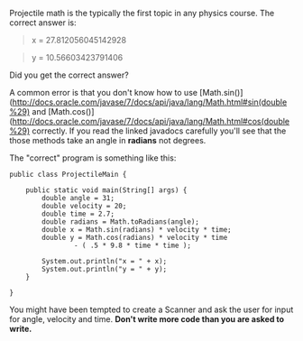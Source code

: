 Projectile math is the typically the first topic in any physics course. The correct answer is:

> x = 27.812056045142928

> y = 10.56603423791406

Did you get the correct answer? 

A common error is that you don't know how to use  [Math.sin()](http://docs.oracle.com/javase/7/docs/api/java/lang/Math.html#sin(double%29) and [Math.cos()](http://docs.oracle.com/javase/7/docs/api/java/lang/Math.html#cos(double%29) correctly. If you read the linked javadocs carefully you'll see that the those methods take an angle in **radians** not degrees.

The "correct" program is something like this:

    public class ProjectileMain {

	    public static void main(String[] args) {
		    double angle = 31;
		    double velocity = 20;
		    double time = 2.7;
		    double radians = Math.toRadians(angle);
		    double x = Math.sin(radians) * velocity * time;
		    double y = Math.cos(radians) * velocity * time
			    	- ( .5 * 9.8 * time * time );
		
		    System.out.println("x = " + x);
		    System.out.println("y = " + y);
	    }

    }
    
You might have been tempted to create a Scanner and ask the user for input for angle, velocity and time. **Don't write more code than you are asked to write.**